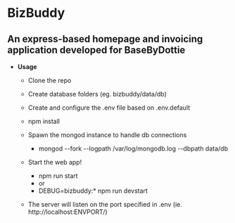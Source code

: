 # BizBuddy

## An express-based homepage and invoicing application developed for BaseByDottie

* **Usage**
  - Clone the repo
  - Create database folders (eg. bizbuddy/data/db)
  - Create and configure the .env file based on .env.default

  - npm install

  - Spawn the mongod instance to handle db connections
    - mongod --fork --logpath /var/log/mongodb.log --dbpath data/db

  - Start the web app!
    - npm run start
    - or
    - DEBUG=bizbuddy:* npm run devstart

  - The server will listen on the port specified in .env (ie. http://localhost:ENVPORT/)
